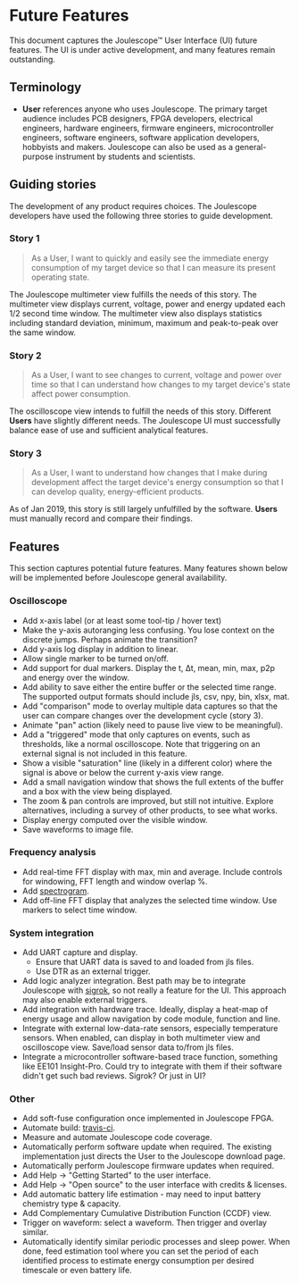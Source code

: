 
# Future Features

This document captures the Joulescope™ User Interface (UI) future features. 
The UI is under active development, and many features remain outstanding. 

## Terminology

*   **User** references anyone who uses Joulescope.  The primary target
    audience includes PCB designers, FPGA developers, electrical engineers,
    hardware engineers, firmware engineers, microcontroller engineers, 
    software engineers, software application developers, hobbyists and makers. 
    Joulescope can also be used as a general-purpose instrument by
    students and scientists.


## Guiding stories

The development of any product requires choices.  The Joulescope developers
have used the following three stories to guide development.


### Story 1

> As a User, I want to quickly and easily see the immediate energy consumption
> of my target device so that I can measure its present operating state.

The Joulescope multimeter view fulfills the needs of this story. 
The multimeter view displays current, voltage, power and energy updated 
each 1/2 second time window. The multimeter view also displays statistics 
including standard deviation,
minimum, maximum and peak-to-peak over the same window.


### Story 2

> As a User, I want to see changes to current, voltage and power over time so
> that I can understand how changes to my target device's state affect
> power consumption.

The oscilloscope view intends to fulfill the needs of this story. Different
**Users** have slightly different needs. The Joulescope UI must successfully
balance ease of use and sufficient analytical features.


### Story 3

> As a User, I want to understand how changes that I make during development
> affect the target device's energy consumption so that I can develop quality,
> energy-efficient products.

As of Jan 2019, this story is still largely unfulfilled by the software. 
**Users** must manually record and compare their findings.


## Features

This section captures potential future features. Many features shown below
will be implemented before Joulescope general availability.


### Oscilloscope

*   Add x-axis label (or at least some tool-tip / hover text)
*   Make the y-axis autoranging less confusing.  You lose context on the
    discrete jumps.  Perhaps animate the transition?
*   Add y-axis log display in addition to linear.
*   Allow single marker to be turned on/off.
*   Add support for dual markers.  Display the t, Δt, mean, min, max, p2p and
    energy over the window.
*   Add ability to save either the entire buffer or the selected time range.
    The supported output formats should include jls, csv, npy, bin, xlsx, mat.
*   Add "comparison" mode to overlay multiple data captures so that the 
    user can compare changes over the development cycle (story 3).
*   Animate "pan" action (likely need to pause live view to be meaningful).
*   Add a "triggered" mode that only captures on events, such as thresholds, 
    like a normal oscilloscope.  Note that triggering on an external signal
    is not included in this feature.
*   Show a visible "saturation" line (likely in a different color) where the 
    signal is above or below the current y-axis view range.
*   Add a small navigation window that shows the full extents of the buffer
    and a box with the view being displayed.
*   The zoom & pan controls are improved, but still not intuitive.  Explore
    alternatives, including a survey of other products, to see what works.
*   Display energy computed over the visible window.
*   Save waveforms to image file.


### Frequency analysis

*   Add real-time FFT display with max, min and average. Include controls for
    windowing, FFT length and window overlap %.
*   Add [spectrogram](https://en.wikipedia.org/wiki/Spectrogram).
*   Add off-line FFT display that analyzes the selected time window.
    Use markers to select time window.


### System integration

*   Add UART capture and display.
    *   Ensure that UART data is saved to and loaded from jls files.
    *   Use DTR as an external trigger.
*   Add logic analyzer integration.  Best path may be to integrate Joulescope
    with [sigrok](https://sigrok.org/), so not really a feature for the UI.
    This approach may also enable external triggers.
*   Add integration with hardware trace.  Ideally, display a heat-map of
    energy usage and allow navigation by code module, function and line.
*   Integrate with external low-data-rate sensors, especially temperature 
    sensors.  When enabled, can display in both multimeter view and 
    oscilloscope view.  Save/load sensor data to/from jls files.
*   Integrate a microcontroller software-based trace function, something
    like EE101 Insight-Pro.  Could try to integrate with them if their
    software didn't get such bad reviews.  Sigrok?  Or just in UI?
    

### Other

*   Add soft-fuse configuration once implemented in Joulescope FPGA.
*   Automate build: [travis-ci](https://travis-ci.org/).
*   Measure and automate Joulescope code coverage.
*   Automatically perform software update when required.  The existing
    implementation just directs the User to the Joulescope download page.
*   Automatically perform Joulescope firmware updates when required.
*   Add Help -> "Getting Started" to the user interface.
*   Add Help -> "Open source" to the user interface with credits & licenses.
*   Add automatic battery life estimation - may need to input battery 
    chemistry type & capacity.
*   Add Complementary Cumulative Distribution Function (CCDF) view.
*   Trigger on waveform: select a waveform.  Then trigger and overlay similar.
*   Automatically identify similar periodic processes and sleep power. 
    When done, feed estimation tool where you can set the period of each 
    identified process to estimate energy consumption per desired timescale
    or even battery life.
